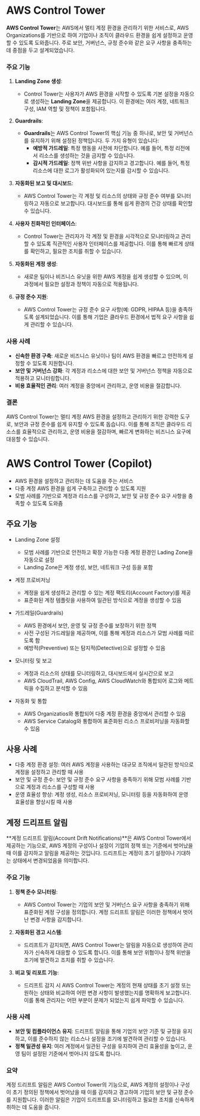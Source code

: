 # AWS Control Tower
**AWS Control Tower**는 AWS에서 멀티 계정 환경을 관리하기 위한 서비스로, AWS Organizations를 기반으로 하여 기업이나 조직이 클라우드 환경을 쉽게 설정하고 운영할 수 있도록 도와줍니다. 주로 보안, 거버넌스, 규정 준수와 같은 요구 사항을 충족하는 데 중점을 두고 설계되었습니다.

### 주요 기능

1. **Landing Zone 생성**:
   - Control Tower는 사용자가 AWS 환경을 시작할 수 있도록 기본 설정을 자동으로 생성하는 **Landing Zone**을 제공합니다. 이 환경에는 여러 계정, 네트워크 구성, IAM 역할 및 정책이 포함됩니다.

2. **Guardrails**:
   - **Guardrails**는 AWS Control Tower의 핵심 기능 중 하나로, 보안 및 거버넌스를 유지하기 위해 설정된 정책입니다. 두 가지 유형이 있습니다:
     - **예방적 가드레일**: 특정 행동을 사전에 차단합니다. 예를 들어, 특정 리전에서 리소스를 생성하는 것을 금지할 수 있습니다.
     - **감시적 가드레일**: 정책 위반 사항을 감지하고 경고합니다. 예를 들어, 특정 리소스에 대한 로그가 활성화되어 있는지를 감시할 수 있습니다.

3. **자동화된 보고 및 대시보드**:
   - AWS Control Tower는 각 계정 및 리소스의 상태와 규정 준수 여부를 모니터링하고 자동으로 보고합니다. 대시보드를 통해 쉽게 환경의 건강 상태를 확인할 수 있습니다.

4. **사용자 친화적인 인터페이스**:
   - Control Tower는 관리자가 각 계정 및 환경을 시각적으로 모니터링하고 관리할 수 있도록 직관적인 사용자 인터페이스를 제공합니다. 이를 통해 빠르게 상태를 확인하고, 필요한 조치를 취할 수 있습니다.

5. **자동화된 계정 생성**:
   - 새로운 팀이나 비즈니스 유닛을 위한 AWS 계정을 쉽게 생성할 수 있으며, 이 과정에서 필요한 설정과 정책이 자동으로 적용됩니다.

6. **규정 준수 지원**:
   - AWS Control Tower는 규정 준수 요구 사항(예: GDPR, HIPAA 등)을 충족하도록 설계되었습니다. 이를 통해 기업은 클라우드 환경에서 법적 요구 사항을 쉽게 관리할 수 있습니다.

### 사용 사례

- **신속한 환경 구축**: 새로운 비즈니스 유닛이나 팀이 AWS 환경을 빠르고 안전하게 설정할 수 있도록 지원합니다.
- **보안 및 거버넌스 강화**: 각 계정과 리소스에 대한 보안 및 거버넌스 정책을 자동으로 적용하고 모니터링합니다.
- **비용 효율적인 관리**: 여러 계정을 중앙에서 관리하고, 운영 비용을 절감합니다.

### 결론

AWS Control Tower는 멀티 계정 AWS 환경을 설정하고 관리하기 위한 강력한 도구로, 보안과 규정 준수를 쉽게 유지할 수 있도록 돕습니다. 이를 통해 조직은 클라우드 리소스를 효율적으로 관리하고, 운영 비용을 절감하며, 빠르게 변화하는 비즈니스 요구에 대응할 수 있습니다.



# AWS Control Tower (Copilot)
- AWS 환경을 설정하고 관리하는 데 도움을 주는 서비스
- 다중 계정 AWS 환경을 쉽게 구축하고 관리할 수 있도록 지원
- 모범 사례를 기반으로 계정과 리소스를 구성하고, 보안 및 규정 준수 요구 사항을 충족할 수 있도록 도와줌

## 주요 기능
- Landing Zone 설정
    - 모범 사례를 기반으로 안전하고 확장 가능한 다중 계정 환경인 Lading Zone을 자동으로 설정
    - Landing Zone은 계정 생성, 보안, 네트워크 구성 등을 포함

- 계정 프로비저닝
    - 계정을 쉽게 생성하고 관리할 수 있는 계정 팩토리(Account Factory)를 제공
    - 표준화된 계정 템플릿을 사용하여 일관된 방식으로 계정을 생성할 수 있음

- 가드레일(Guardrails)
    - AWS 환경에서 보안, 운영 및 규정 준수를 보장하기 위한 정책
    - 사전 구성된 가드레일을 제공하며, 이를 통해 계정과 리소스가 모범 사례를 따르도록 함
    - 예방적(Preventive) 또는 탐지적(Detective)으로 설정할 수 있음

- 모니터링 및 보고
    - 계정과 리소스의 상태를 모니터링하고, 대시보드에서 실시간으로 보고
    - AWS CloudTrail, AWS Config, AWS CloudWatch와 통합되어 로그와 메트릭을 수집하고 분석할 수 있음

- 자동화 및 통합
    - AWS Organizatios와 통합되어 다중 계정 환경을 중앙에서 관리할 수 있음
    - AWS Service Catalog와 통합하여 표준화된 리소스 프로비저닝을 자동화할 수 있음

## 사용 사례
- 다중 계정 환경 설정: 여러 AWS 계정을 사용하는 대규모 조직에서 일관된 방식으로 계정을 설정하고 관리할 때 사용
- 보안 및 규정 준수: 보안 및 규정 준수 요구 사항을 충족하기 위해 모범 사례를 기반으로 계정과 리소스를 구성할 때 사용
- 운영 효율성 향상: 계정 생성, 리소스 프로비저닝, 모니터링 등을 자동화하여 운영 효율성을 향상시킬 때 사용



## 계정 드리프트 알림
**계정 드리프트 알림(Account Drift Notifications)**은 AWS Control Tower에서 제공하는 기능으로, AWS 계정의 구성이나 설정이 기업의 정책 또는 기준에서 벗어났을 때 이를 감지하고 알림을 제공하는 것입니다. 드리프트는 계정이 초기 설정이나 기대하는 상태에서 변경되었음을 의미합니다. 

### 주요 기능

1. **정책 준수 모니터링**:
   - AWS Control Tower는 기업의 보안 및 거버넌스 요구 사항을 충족하기 위해 표준화된 계정 구성을 정의합니다. 계정 드리프트 알림은 이러한 정책에서 벗어난 변경 사항을 감지합니다.

2. **자동화된 경고 시스템**:
   - 드리프트가 감지되면, AWS Control Tower는 알림을 자동으로 생성하여 관리자가 신속하게 대응할 수 있도록 합니다. 이를 통해 보안 위협이나 정책 위반을 조기에 발견하고 조치를 취할 수 있습니다.

3. **비교 및 리포트 기능**:
   - 드리프트 감지 시 AWS Control Tower는 계정의 현재 상태를 초기 설정 또는 원하는 상태와 비교하여 어떤 변경 사항이 발생했는지를 명확하게 보고합니다. 이를 통해 관리자는 어떤 부분이 문제가 되었는지 쉽게 파악할 수 있습니다.

### 사용 사례

- **보안 및 컴플라이언스 유지**: 드리프트 알림을 통해 기업의 보안 기준 및 규정을 유지하고, 이를 준수하지 않는 리소스나 설정을 조기에 발견하여 관리할 수 있습니다.
- **정책 일관성 유지**: 여러 계정에서 일관된 구성을 유지하여 관리 효율성을 높이고, 운영 팀이 설정된 기준에서 벗어나지 않도록 합니다.

### 요약
계정 드리프트 알림은 AWS Control Tower의 기능으로, AWS 계정의 설정이나 구성이 초기 정의된 정책에서 벗어났을 때 이를 감지하고 경고하여 기업의 보안 및 규정 준수를 지원합니다. 이러한 알림은 기업이 드리프트를 모니터링하고 필요한 조치를 신속하게 취하는 데 도움을 줍니다.